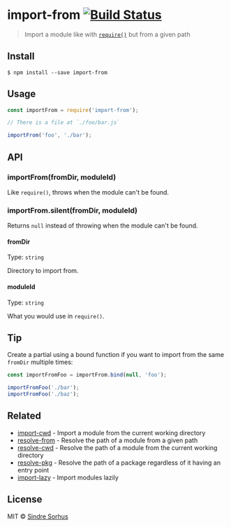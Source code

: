 # import-from [![Build Status](https://travis-ci.org/sindresorhus/import-from.svg?branch=master)](https://travis-ci.org/sindresorhus/import-from)

> Import a module like with [`require()`](https://nodejs.org/api/globals.html#globals_require) but from a given path


## Install

```
$ npm install --save import-from
```


## Usage

```js
const importFrom = require('import-from');

// There is a file at `./foo/bar.js`

importFrom('foo', './bar');
```


## API

### importFrom(fromDir, moduleId)

Like `require()`, throws when the module can't be found.

### importFrom.silent(fromDir, moduleId)

Returns `null` instead of throwing when the module can't be found.

#### fromDir

Type: `string`

Directory to import from.

#### moduleId

Type: `string`

What you would use in `require()`.


## Tip

Create a partial using a bound function if you want to import from the same `fromDir` multiple times:

```js
const importFromFoo = importFrom.bind(null, 'foo');

importFromFoo('./bar');
importFromFoo('./baz');
```


## Related

- [import-cwd](https://github.com/sindresorhus/import-cwd) - Import a module from the current working directory
- [resolve-from](https://github.com/sindresorhus/resolve-from) - Resolve the path of a module from a given path
- [resolve-cwd](https://github.com/sindresorhus/resolve-cwd) - Resolve the path of a module from the current working directory
- [resolve-pkg](https://github.com/sindresorhus/resolve-pkg) - Resolve the path of a package regardless of it having an entry point
- [import-lazy](https://github.com/sindresorhus/import-lazy) - Import modules lazily


## License

MIT © [Sindre Sorhus](https://sindresorhus.com)

